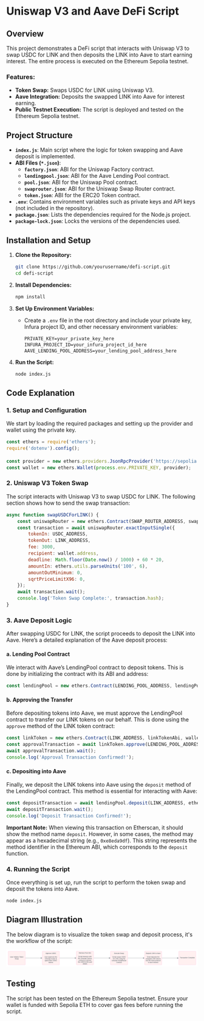 # Uniswap V3 and Aave DeFi Script

## Overview

This project demonstrates a DeFi script that interacts with Uniswap V3 to swap USDC for LINK and then deposits the LINK into Aave to start earning interest. The entire process is executed on the Ethereum Sepolia testnet.

### Features:
- **Token Swap:** Swaps USDC for LINK using Uniswap V3.
- **Aave Integration:** Deposits the swapped LINK into Aave for interest earning.
- **Public Testnet Execution:** The script is deployed and tested on the Ethereum Sepolia testnet.

## Project Structure

- **`index.js`**: Main script where the logic for token swapping and Aave deposit is implemented.
- **ABI Files (`*.json`)**:
  - **`factory.json`**: ABI for the Uniswap Factory contract.
  - **`lendingpool.json`**: ABI for the Aave Lending Pool contract.
  - **`pool.json`**: ABI for the Uniswap Pool contract.
  - **`swaprouter.json`**: ABI for the Uniswap Swap Router contract.
  - **`token.json`**: ABI for the ERC20 Token contract.
- **`.env`**: Contains environment variables such as private keys and API keys (not included in the repository).
- **`package.json`**: Lists the dependencies required for the Node.js project.
- **`package-lock.json`**: Locks the versions of the dependencies used.

## Installation and Setup

1. **Clone the Repository:**
   ```bash
   git clone https://github.com/yourusername/defi-script.git
   cd defi-script
   ```

2. **Install Dependencies:**
   ```bash
   npm install
   ```

3. **Set Up Environment Variables:**
   - Create a `.env` file in the root directory and include your private key, Infura project ID, and other necessary environment variables:
     ```
     PRIVATE_KEY=your_private_key_here
     INFURA_PROJECT_ID=your_infura_project_id_here
     AAVE_LENDING_POOL_ADDRESS=your_lending_pool_address_here
     ```

4. **Run the Script:**
   ```bash
   node index.js
   ```

## Code Explanation

### 1. Setup and Configuration

We start by loading the required packages and setting up the provider and wallet using the private key.

```javascript
const ethers = require('ethers');
require('dotenv').config();

const provider = new ethers.providers.JsonRpcProvider('https://sepolia.infura.io/v3/YOUR_INFURA_PROJECT_ID');
const wallet = new ethers.Wallet(process.env.PRIVATE_KEY, provider);
```

### 2. Uniswap V3 Token Swap

The script interacts with Uniswap V3 to swap USDC for LINK. The following section shows how to send the swap transaction:

```javascript
async function swapUSDCForLINK() {
    const uniswapRouter = new ethers.Contract(SWAP_ROUTER_ADDRESS, swapRouterAbi, wallet);
    const transaction = await uniswapRouter.exactInputSingle({
        tokenIn: USDC_ADDRESS,
        tokenOut: LINK_ADDRESS,
        fee: 3000,
        recipient: wallet.address,
        deadline: Math.floor(Date.now() / 1000) + 60 * 20,
        amountIn: ethers.utils.parseUnits('100', 6),
        amountOutMinimum: 0,
        sqrtPriceLimitX96: 0,
    });
    await transaction.wait();
    console.log('Token Swap Complete:', transaction.hash);
}
```

### 3. Aave Deposit Logic

After swapping USDC for LINK, the script proceeds to deposit the LINK into Aave. Here’s a detailed explanation of the Aave deposit process:

#### a. Lending Pool Contract

We interact with Aave’s LendingPool contract to deposit tokens. This is done by initializing the contract with its ABI and address:

```javascript
const lendingPool = new ethers.Contract(LENDING_POOL_ADDRESS, lendingPoolAbi, wallet);
```

#### b. Approving the Transfer

Before depositing tokens into Aave, we must approve the LendingPool contract to transfer our LINK tokens on our behalf. This is done using the `approve` method of the LINK token contract:

```javascript
const linkToken = new ethers.Contract(LINK_ADDRESS, linkTokenAbi, wallet);
const approvalTransaction = await linkToken.approve(LENDING_POOL_ADDRESS, ethers.utils.parseUnits('10', 18));
await approvalTransaction.wait();
console.log('Approval Transaction Confirmed!');
```

#### c. Depositing into Aave

Finally, we deposit the LINK tokens into Aave using the `deposit` method of the LendingPool contract. This method is essential for interacting with Aave:

```javascript
const depositTransaction = await lendingPool.deposit(LINK_ADDRESS, ethers.utils.parseUnits('10', 18), wallet.address, 0);
await depositTransaction.wait();
console.log('Deposit Transaction Confirmed!');
```

**Important Note:** When viewing this transaction on Etherscan, it should show the method name `deposit`. However, in some cases, the method may appear as a hexadecimal string (e.g., `0xe8eda9df`). This string represents the method identifier in the Ethereum ABI, which corresponds to the `deposit` function.

### 4. Running the Script

Once everything is set up, run the script to perform the token swap and deposit the tokens into Aave.

```bash
node index.js
```

## Diagram Illustration

The below diagram is to visualize the token swap and deposit process, it's the workflow of the script:

![Script Workflow](https://github.com/Amar5623/token_swap/blob/main/workflow_diagram.svg?raw=true)

## Testing

The script has been tested on the Ethereum Sepolia testnet. Ensure your wallet is funded with Sepolia ETH to cover gas fees before running the script.
